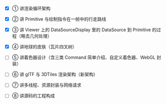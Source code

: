 - [x] ① 讲渲染循环架构
- [x] ② 讲 Primitive 与绘制指令在一帧中的行走路线
- [x] ③ 讲 Viewer 上的 DataSourceDisplay 里的 DataSource 到 Primitive 的过程（略去几何处理）
- [x] ④ 讲地球的皮肤（瓦片四叉树）
- [ ] ⑤ 讲着色器设计（含三类 Command 简单介绍、自定义着色器、WebGL 封装）
- [ ] ⑥ 讲 glTF 与 3DTiles 渲染架构（新架构）
- [ ] ⑦ 讲多线程、资源封装与网络请求
- [ ] ⑧ 讲源码的工程构成

 